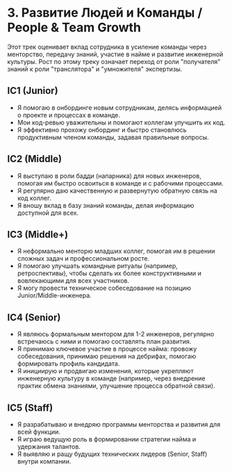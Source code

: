 # 3. Развитие Людей и Команды / People & Team Growth

Этот трек оценивает вклад сотрудника в усиление команды через менторство, передачу знаний, участие в найме и развитие инженерной культуры. Рост по этому треку означает переход от роли "получателя" знаний к роли "транслятора" и "умножителя" экспертизы.

## IC1 (Junior)
- Я помогаю в онбординге новым сотрудникам, делясь информацией о проекте и процессах в команде.
- Мои код-ревью уважительны и помогают коллегам улучшить их код.
- Я эффективно прохожу онбординг и быстро становлюсь продуктивным членом команды, задавая правильные вопросы.

## IC2 (Middle)
- Я выступаю в роли бадди (напарника) для новых инженеров, помогая им быстро освоиться в команде и с рабочими процессами.
- Я регулярно даю качественную и развернутую обратную связь на код коллег.
- Я вношу вклад в базу знаний команды, делая информацию доступной для всех.

## IC3 (Middle+)
- Я неформально менторю младших коллег, помогая им в решении сложных задач и профессиональном росте.
- Я помогаю улучшать командные ритуалы (например, ретроспективы), чтобы сделать их более конструктивными и вовлекающими для всех участников.
- Я могу провести техническое собеседование на позицию Junior/Middle-инженера.

## IC4 (Senior)
- Я являюсь формальным ментором для 1-2 инженеров, регулярно встречаюсь с ними и помогаю составлять план развития.
- Я принимаю ключевое участие в процессе найма: провожу собеседования, принимаю решения на дебрифах, помогаю формировать профиль кандидата.
- Я инициирую и продвигаю изменения, которые укрепляют инженерную культуру в команде (например, через внедрение практик обмена знаниями, улучшение процесса обратной связи).

## IC5 (Staff)
- Я разрабатываю и внедряю программы менторства и развития для всей функции.
- Я играю ведущую роль в формировании стратегии найма и удержания талантов.
- Я выявляю и ращу будущих технических лидеров (Senior, Staff) внутри компании. 